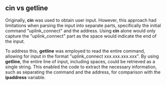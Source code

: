## cin vs getline

Originally, **cin** was used to obtain user input. However, this approach had limitations when parsing the input into separate parts, specifically the initial command "uplink_connect" and the address. Using **cin** alone would only capture the "uplink_connect" part as the space would indicate the end of the input.

To address this, **getline** was employed to read the entire command, allowing for input in the format "uplink_connect xxx.xxx.xxx.xxx". By using **getline**, the entire line of input, including spaces, could be retrieved as a single string. This enabled the code to extract the necessary information, such as separating the command and the address, for comparison with the **ipaddress** variable.
